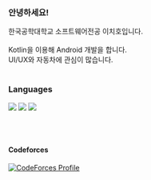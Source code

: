 ### 안녕하세요!
<p>한국공학대학교 소프트웨어전공 이치호입니다.</br></br>
Kotlin을 이용해 Android 개발을 합니다.</br>
UI/UX와 자동차에 관심이 많습니다.</br></br></p>

### Languages
<a href="https://kotlinlang.org" target="_blank"><img src="https://img.shields.io/badge/Kotlin-8A4AFD?style=flat-square&logo=Kotlin&logoColor=F46515"/></a>
<a href="https://python.org" target="_blank"><img src="https://img.shields.io/badge/Python-0277BD?style=flat-square&logo=Python&logoColor=FFC107"/></a>
<a href="https://dart.dev" target="_blank"><img src="https://img.shields.io/badge/Dart-03589B?style=flat-square&logo=Python&logoColor=2BB7F6"/></a>
<!--
<a href="http://www.open-std.org/jtc1/sc22/wg21/" target="_blank"><img src="https://img.shields.io/badge/C++-00599C?style=flat-square&logo=C%2B%2B&logoColor=white"/></a>
<a href="https://developer.mozilla.org/ko/docs/Web/JavaScript" target="_blank"><img src="https://img.shields.io/badge/JavaScript-F7DF1E?style=flat-square&logo=JavaScript&logoColor=black"/></a>
-->

</br>
</br>

<!--
#### BOJ 📘
[![Solved.ac
프로필](http://mazassumnida.wtf/api/v2/generate_badge?boj=ThinkingDobby)](https://solved.ac/ThinkingDobby)</br>
-->

#### Codeforces
[![CodeForces Profile](https://cf.leed.at?id=CHIHO)](https://codeforces.com/profile/CHIHO)
